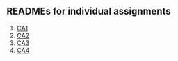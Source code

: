 ## READMEs for individual assignments

1. [CA1](docs/README_CA1.md)
1. [CA2](docs/README_CA2.md)
1. [CA3](docs/README_CA3.md)
1. [CA4](docs/README_CA4.md)